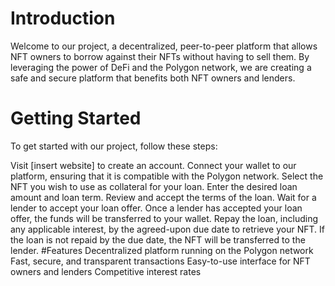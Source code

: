 # Introduction
Welcome to our project, a decentralized, peer-to-peer platform that allows NFT owners to borrow against their NFTs without having to sell them. By leveraging the power of DeFi and the Polygon network, we are creating a safe and secure platform that benefits both NFT owners and lenders.

# Getting Started
To get started with our project, follow these steps:

Visit [insert website] to create an account.
Connect your wallet to our platform, ensuring that it is compatible with the Polygon network.
Select the NFT you wish to use as collateral for your loan.
Enter the desired loan amount and loan term.
Review and accept the terms of the loan.
Wait for a lender to accept your loan offer.
Once a lender has accepted your loan offer, the funds will be transferred to your wallet.
Repay the loan, including any applicable interest, by the agreed-upon due date to retrieve your NFT.
If the loan is not repaid by the due date, the NFT will be transferred to the lender.
#Features
Decentralized platform running on the Polygon network
Fast, secure, and transparent transactions
Easy-to-use interface for NFT owners and lenders
Competitive interest rates
